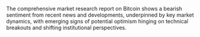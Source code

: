 The comprehensive market research report on Bitcoin shows a bearish sentiment from recent news and developments, underpinned by key market dynamics, with emerging signs of potential optimism hinging on technical breakouts and shifting institutional perspectives.